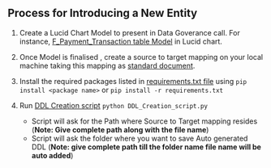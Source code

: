 ## Process for Introducing a New Entity

1. Create a Lucid Chart Model to present in Data Goverance call. For instance, [F_Payment_Transaction table Model](https://www.lucidchart.com/documents/edit/4e1f306c-b340-441f-a870-0e5d4d3e3a33/0) in Lucid chart.

2. Once Model is finalised , create a source to target mapping on your local machine taking this mapping as [standard document](https://github.com/nsingh151/Projects/blob/master/DDL%20Automation/test_source_to_target.xlsx).

3. Install the required packages listed in [requirements.txt file](https://github.com/nsingh151/Projects/blob/master/DDL%20Automation/requiremnets.txt.txt) using ``` pip install <package name> ``` or ``` pip install -r requirements.txt ```

4. Run [DDL Creation script](https://github.com/nsingh151/Projects/blob/master/DDL%20Automation/DDL_Creation_script.py)  ``` python DDL_Creation_script.py ```
    - Script will ask for the Path where Source to Target mapping resides (**Note: Give complete path along with the file name**)
    - Script will ask the folder where you want to save Auto generated DDL (**Note: give complete path till the folder name file name will be auto added**)
